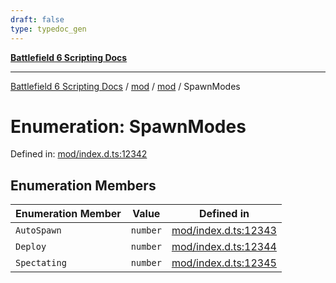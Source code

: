 ```yaml
---
draft: false
type: typedoc_gen
---
```


[**Battlefield 6 Scripting Docs**](../../../_index.md)

***

[Battlefield 6 Scripting Docs](../../../_index.md) / [mod](../../_index.md) / [mod](../_index.md) / SpawnModes

# Enumeration: SpawnModes

Defined in: [mod/index.d.ts:12342](https://github.com/battlefield-portal-community/portal-docs/blob/ff09b2690670f74de7e97198022e5a97ff1161ff/generators/santiago/mod/index.d.ts#L12342)

## Enumeration Members

| Enumeration Member | Value | Defined in |
| ------ | ------ | ------ |
| <a id="autospawn"></a> `AutoSpawn` | `number` | [mod/index.d.ts:12343](https://github.com/battlefield-portal-community/portal-docs/blob/ff09b2690670f74de7e97198022e5a97ff1161ff/generators/santiago/mod/index.d.ts#L12343) |
| <a id="deploy"></a> `Deploy` | `number` | [mod/index.d.ts:12344](https://github.com/battlefield-portal-community/portal-docs/blob/ff09b2690670f74de7e97198022e5a97ff1161ff/generators/santiago/mod/index.d.ts#L12344) |
| <a id="spectating"></a> `Spectating` | `number` | [mod/index.d.ts:12345](https://github.com/battlefield-portal-community/portal-docs/blob/ff09b2690670f74de7e97198022e5a97ff1161ff/generators/santiago/mod/index.d.ts#L12345) |
